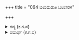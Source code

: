 +++
title = "064 ಬಿಲುದುಡುಕಿ ಬಲುಸರಳ"

+++

<details><summary>ಗದ್ಯ (ಕ.ಗ.ಪ) </summary>

64. ಬಲೆ ಕಳಚಿದರೆ ಮೃಗ ಇಕ್ಕಟ್ಟಿನ ಕುಳಿಯೊಳಗೆ ಬಿದ್ದಿತು ಎಂಬಂತೆ ದ್ರೋಣನು ಬಿಲ್ಲನ್ನು ಹಿಡಿದು ಬಾಣವನ್ನು ಹೆದೆಯೇರಿಸಿ ಶತ್ರು ಸೈನ್ಯವನ್ನು ಪ್ರತಿಭಟಿಸಿ ನಿಂತನು. ಮುನಿಗಳೇನೋ ಜ್ಞಾನ ಮಾರ್ಗವನ್ನು ತಿಳಿಸಿ ಹೋದರು. ಆದರೆ ಈತನ ತಿಳಿವಿಗೆ ಅಜ್ಞಾನವೆಂಬ ಮುಸುಕು ಕವಿಯಿತು. ಪುನಃ ಮುಂದಾಗಿ ಪಾಂಡವ ಸೇನಾ ಸಾಗರವನ್ನು ಮೊಗೆದನು. ಆಪೋಶನ ತೆಗೆದುಕೊಂಡನು.
</details>

<details><summary>ಪದಾರ್ಥ (ಕ.ಗ.ಪ) </summary>

ತಿರುವಾಯ್‍ಗೊಳಿಸು-ಹೆದೆಯೇರಿಸು,
</details>
